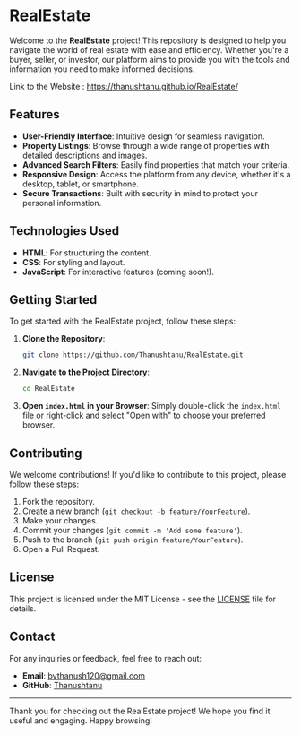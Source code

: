 # RealEstate

Welcome to the **RealEstate** project! This repository is designed to help you navigate the world of real estate with ease and efficiency. Whether you're a buyer, seller, or investor, our platform aims to provide you with the tools and information you need to make informed decisions.

Link to the Website :  https://thanushtanu.github.io/RealEstate/

## Features

- **User-Friendly Interface**: Intuitive design for seamless navigation.
- **Property Listings**: Browse through a wide range of properties with detailed descriptions and images.
- **Advanced Search Filters**: Easily find properties that match your criteria.
- **Responsive Design**: Access the platform from any device, whether it's a desktop, tablet, or smartphone.
- **Secure Transactions**: Built with security in mind to protect your personal information.

## Technologies Used

- **HTML**: For structuring the content.
- **CSS**: For styling and layout.
- **JavaScript**: For interactive features (coming soon!).

## Getting Started

To get started with the RealEstate project, follow these steps:

1. **Clone the Repository**:
   ```bash
   git clone https://github.com/Thanushtanu/RealEstate.git
   ```
2. **Navigate to the Project Directory**:
   ```bash
   cd RealEstate
   ```
3. **Open `index.html` in your Browser**:
   Simply double-click the `index.html` file or right-click and select "Open with" to choose your preferred browser.

## Contributing

We welcome contributions! If you'd like to contribute to this project, please follow these steps:

1. Fork the repository.
2. Create a new branch (`git checkout -b feature/YourFeature`).
3. Make your changes.
4. Commit your changes (`git commit -m 'Add some feature'`).
5. Push to the branch (`git push origin feature/YourFeature`).
6. Open a Pull Request.

## License

This project is licensed under the MIT License - see the [LICENSE](LICENSE) file for details.

## Contact

For any inquiries or feedback, feel free to reach out:

- **Email**: bvthanush120@gmail.com
- **GitHub**: [Thanushtanu](https://github.com/Thanushtanu)

---

Thank you for checking out the RealEstate project! We hope you find it useful and engaging. Happy browsing!
